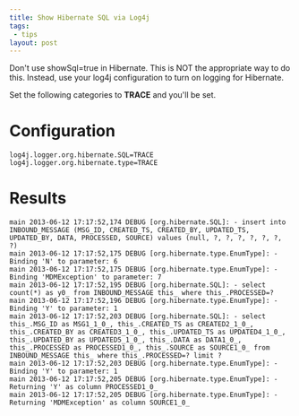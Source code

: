 ```yaml
---
title: Show Hibernate SQL via Log4j
tags:
 - tips
layout: post
---
```


Don't use showSql=true in Hibernate.  This is NOT the appropriate way to do this.
Instead, use your log4j configuration to turn on logging for Hibernate.

Set the following categories to **TRACE** and you'll be set.

# Configuration 

	log4j.logger.org.hibernate.SQL=TRACE
	log4j.logger.org.hibernate.type=TRACE


# Results
	main 2013-06-12 17:17:52,174 DEBUG [org.hibernate.SQL]: - insert into INBOUND_MESSAGE (MSG_ID, CREATED_TS, CREATED_BY, UPDATED_TS, UPDATED_BY, DATA, PROCESSED, SOURCE) values (null, ?, ?, ?, ?, ?, ?, ?)
	main 2013-06-12 17:17:52,175 DEBUG [org.hibernate.type.EnumType]: - Binding 'N' to parameter: 6
	main 2013-06-12 17:17:52,175 DEBUG [org.hibernate.type.EnumType]: - Binding 'MDMException' to parameter: 7
	main 2013-06-12 17:17:52,195 DEBUG [org.hibernate.SQL]: - select count(*) as y0_ from INBOUND_MESSAGE this_ where this_.PROCESSED=?
	main 2013-06-12 17:17:52,196 DEBUG [org.hibernate.type.EnumType]: - Binding 'Y' to parameter: 1
	main 2013-06-12 17:17:52,203 DEBUG [org.hibernate.SQL]: - select this_.MSG_ID as MSG1_1_0_, this_.CREATED_TS as CREATED2_1_0_, this_.CREATED_BY as CREATED3_1_0_, this_.UPDATED_TS as UPDATED4_1_0_, this_.UPDATED_BY as UPDATED5_1_0_, this_.DATA as DATA1_0_, this_.PROCESSED as PROCESSED1_0_, this_.SOURCE as SOURCE1_0_ from INBOUND_MESSAGE this_ where this_.PROCESSED=? limit ?
	main 2013-06-12 17:17:52,203 DEBUG [org.hibernate.type.EnumType]: - Binding 'Y' to parameter: 1
	main 2013-06-12 17:17:52,205 DEBUG [org.hibernate.type.EnumType]: - Returning 'Y' as column PROCESSED1_0_
	main 2013-06-12 17:17:52,205 DEBUG [org.hibernate.type.EnumType]: - Returning 'MDMException' as column SOURCE1_0_

